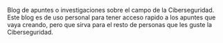 Blog de apuntes o investigaciones sobre el campo de la Ciberseguridad. Este blog es de uso personal para tener acceso rapido a los apuntes que vaya creando, pero que sirva para el resto de personas que les guste la Ciberseguridad.


